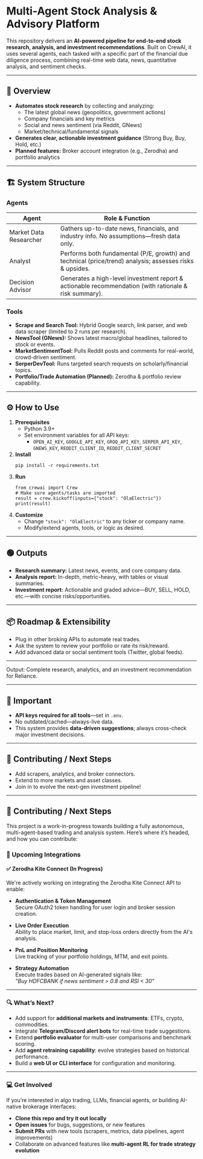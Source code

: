# Multi-Agent Stock Analysis & Advisory Platform

This repository delivers an **AI-powered pipeline for end-to-end stock research, analysis, and investment recommendations**. Built on CrewAI, it uses several agents, each tasked with a specific part of the financial due diligence process, combining real-time web data, news, quantitative analysis, and sentiment checks.

---

## 🚦 Overview

- **Automates stock research** by collecting and analyzing:
  - The latest global news (geopolitics, government actions)
  - Company financials and key metrics
  - Social and news sentiment (via Reddit, GNews)
  - Market/technical/fundamental signals
- **Generates clear, actionable investment guidance** (Strong Buy, Buy, Hold, etc.)
- **Planned features:** Broker account integration (e.g., Zerodha) and portfolio analytics

---

## 🏗 System Structure

### Agents

| Agent               | Role & Function                                                                                         |
|---------------------|--------------------------------------------------------------------------------------------------------|
| Market Data Researcher | Gathers up-to-date news, financials, and industry info. No assumptions—fresh data only.                 |
| Analyst             | Performs both fundamental (P/E, growth) and technical (price/trend) analysis; assesses risks & upsides. |
| Decision Advisor    | Generates a high-level investment report & actionable recommendation (with rationale & risk summary).    |

### Tools

- **Scrape and Search Tool:** Hybrid Google search, link parser, and web data scraper (limited to 2 runs per research).
- **NewsTool (GNews):** Shows latest macro/global headlines, tailored to stock or events.
- **MarketSentimentTool:** Pulls Reddit posts and comments for real-world, crowd-driven sentiment.
- **SerperDevTool:** Runs targeted search requests on scholarly/financial topics.
- **Portfolio/Trade Automation (Planned):** Zerodha & portfolio review capability.

---

## ⚙️ How to Use

1. **Prerequisites**
    - Python 3.9+
    - Set environment variables for all API keys:
        - `OPEN_AI_KEY`, `GOOGLE_API_KEY`, `GROQ_API_KEY`, `SERPER_API_KEY`, `GNEWS_KEY`, `REDDIT_CLIENT_ID`, `REDDIT_CLIENT_SECRET`
2. **Install**
    ```
    pip install -r requirements.txt
    ```
3. **Run**
    ```
    from crewai import Crew
    # Make sure agents/tasks are imported
    result = crew.kickoff(inputs={"stock": "OlaElectric"})
    print(result)
    ```
4. **Customize**
    - Change `"stock": "OlaElectric"` to any ticker or company name.
    - Modify/extend agents, tools, or logic as desired.

---

## 🟢 Outputs

- **Research summary:** Latest news, events, and core company data.
- **Analysis report:** In-depth, metric-heavy, with tables or visual summaries.
- **Investment report:** Actionable and graded advice—BUY, SELL, HOLD, etc.—with concise risks/opportunities.

---

## 📦 Roadmap & Extensibility

- Plug in other broking APIs to automate real trades.
- Ask the system to review your portfolio or rate its risk/reward.
- Add advanced data or social sentiment tools (Twitter, global feeds).

---

Output: Complete research, analytics, and an investment recommendation for Reliance.

---

## 🛑 Important

- **API keys required for all tools**—set in `.env`.
- No outdated/cached—always-live data.
- This system provides **data-driven suggestions**; always cross-check major investment decisions.

---

## 👋 Contributing / Next Steps

- Add scrapers, analytics, and broker connectors.
- Extend to more markets and asset classes.
- Join in to evolve the next-gen investment pipeline!

---

## 👋 Contributing / Next Steps

This project is a work-in-progress towards building a fully autonomous, multi-agent-based trading and analysis system. Here’s where it’s headed, and how you can contribute:

### 🔁 Upcoming Integrations

#### ✅ Zerodha Kite Connect (In Progress)
We're actively working on integrating the Zerodha Kite Connect API to enable:

- **Authentication & Token Management**  
  Secure OAuth2 token handling for user login and broker session creation.

- **Live Order Execution**  
  Ability to place market, limit, and stop-loss orders directly from the AI's analysis.

- **PnL and Position Monitoring**  
  Live tracking of your portfolio holdings, MTM, and exit points.

- **Strategy Automation**  
  Execute trades based on AI-generated signals like:  
  _"Buy HDFCBANK if news sentiment > 0.8 and RSI < 30"_

---

### 🔍 What’s Next?

- Add support for **additional markets and instruments**: ETFs, crypto, commodities.
- Integrate **Telegram/Discord alert bots** for real-time trade suggestions.
- Extend **portfolio evaluator** for multi-user comparisons and benchmark scoring.
- Add **agent retraining capability**: evolve strategies based on historical performance.
- Build a **web UI or CLI interface** for configuration and monitoring.

---

### 💻 Get Involved

If you’re interested in algo trading, LLMs, financial agents, or building AI-native brokerage interfaces:

- **Clone this repo and try it out locally**
- **Open issues** for bugs, suggestions, or new features
- **Submit PRs** with new tools (scrapers, metrics, data pipelines, agent improvements)
- Collaborate on advanced features like **multi-agent RL for trade strategy evolution**

